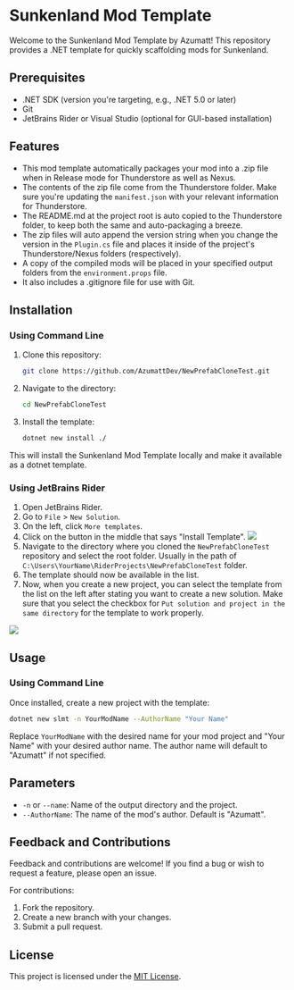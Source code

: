 # Sunkenland Mod Template

Welcome to the Sunkenland Mod Template by Azumatt! This repository provides a .NET template for quickly scaffolding mods
for Sunkenland.

## Prerequisites

- .NET SDK (version you're targeting, e.g., .NET 5.0 or later)
- Git
- JetBrains Rider or Visual Studio (optional for GUI-based installation)

## Features
- This mod template automatically packages your mod into a .zip file when in Release mode for Thunderstore as well as Nexus.
- The contents of the zip file come from the Thunderstore folder. Make sure you're updating the `manifest.json` with your relevant information for Thunderstore.
- The README.md at the project root is auto copied to the Thunderstore folder, to keep both the same and auto-packaging a breeze.
- The zip files will auto append the version string when you change the version in the `Plugin.cs` file and places it inside of the project's Thunderstore/Nexus folders (respectively).
- A copy of the compiled mods will be placed in your specified output folders from the `environment.props` file.
- It also includes a .gitignore file for use with Git.


## Installation

### Using Command Line

1. Clone this repository:
   ```bash
   git clone https://github.com/AzumattDev/NewPrefabCloneTest.git
   ```

2. Navigate to the directory:
   ```bash
   cd NewPrefabCloneTest
   ```

3. Install the template:
   ```bash
   dotnet new install ./
   ```

This will install the Sunkenland Mod Template locally and make it available as a dotnet template.

### Using JetBrains Rider

1. Open JetBrains Rider.
2. Go to `File` > `New Solution`.
3. On the left, click `More templates`.
4. Click on the button in the middle that says "Install Template".
   ![](https://i.imgur.com/pLzWEzl.png)
5. Navigate to the directory where you cloned the `NewPrefabCloneTest` repository and select the root folder. Usually in the path of `C:\Users\YourName\RiderProjects\NewPrefabCloneTest`
   folder.
6. The template should now be available in the list.
7. Now, when you create a new project, you can select the template from the list on the left after stating you want to create a new solution. Make sure that you select the checkbox for `Put solution and project in the same directory` for the template to work properly. 

![](https://i.imgur.com/yVcYC4K.png)


## Usage

### Using Command Line

Once installed, create a new project with the template:

```bash
dotnet new slmt -n YourModName --AuthorName "Your Name"
```

Replace `YourModName` with the desired name for your mod project and "Your Name" with your desired author name. The
author name will default to "Azumatt" if not specified.

## Parameters

- `-n` or `--name`: Name of the output directory and the project.
- `--AuthorName`: The name of the mod's author. Default is "Azumatt".

## Feedback and Contributions

Feedback and contributions are welcome! If you find a bug or wish to request a feature, please open an issue.

For contributions:

1. Fork the repository.
2. Create a new branch with your changes.
3. Submit a pull request.

## License

This project is licensed under the [MIT License](LICENSE.txt).
